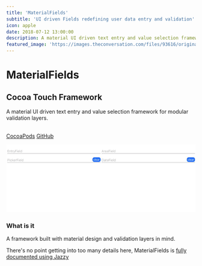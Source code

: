 ```yaml
---
title: 'MaterialFields' 
subtitle: 'UI driven Fields redefining user data entry and validation'
icon: apple
date: 2018-07-12 13:00:00
description: A material UI driven text entry and value selection framework for modular validation layers.
featured_image: 'https://images.theconversation.com/files/93616/original/image-20150902-6700-t2axrz.jpg?ixlib=rb-1.1.0&q=45&auto=format&w=1000&fit=clip'
---
```

<div class="center">
	<h1><i class="fab fa-apple"></i> MaterialFields</h1>
	<h2>Cocoa Touch Framework</h2>
    <p>A material UI driven text entry and value selection framework for modular validation layers.</p>
	<br>
    <a href="" class="button button--large">CocoaPods</a>
	<a href="https://github.com/barbulescualex/MaterialFields" class="button button--large">GitHub</a>
</div>

![MaterialFieldsPromoGif](https://github.com/barbulescualex/MaterialFields/blob/master/assets/promo.gif?raw=true)

### What is it

A framework built with material design and validation layers in mind. 

There's no point getting into too many details here, MaterialFields is [fully documented using Jazzy](https://barbulescualex.github.io/MaterialFields/)
